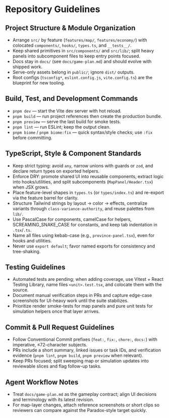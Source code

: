 # Repository Guidelines

## Project Structure & Module Organization
- Arrange `src/` by feature (`features/map/`, `features/economy/`) with colocated `components/`, `hooks/`, `types.ts`, and `__tests__/`.
- Keep shared primitives in `src/components/` and `src/lib/`; split heavy panels into subcomponent files to keep entry points focused.
- Docs stay in `docs/` (see `docs/game-plan.md`) and should evolve with shipped work.
- Serve-only assets belong in `public/`; ignore `dist/` outputs.
- Root configs (`tsconfig*`, `eslint.config.js`, `vite.config.ts`) are the blueprint for new tooling.

## Build, Test, and Development Commands
- `pnpm dev` — start the Vite dev server with hot reload.
- `pnpm build` — run project references then create the production bundle.
- `pnpm preview` — serve the last build for smoke tests.
- `pnpm lint` — run ESLint; keep the output clean.
- `pnpm biome` / `pnpm biome:fix` — quick syntax/style checks; use `:fix` before committing.

## TypeScript, Style & Component Standards
- Keep strict typing: avoid `any`, narrow unions with guards or `zod`, and declare return types on exported helpers.
- Enforce DRY: promote shared UI into reusable components, extract logic into hooks/utilities, and split subcomponents (`MapPanel/Header.tsx`) when JSX grows.
- Place feature-level shapes in `types.ts` (or `types/index.ts`) and re-export via the feature barrel for clarity.
- Structure Tailwind strings by layout → color → effects, centralize variants through `class-variance-authority`, and reuse palettes from `lib/`.
- Use PascalCase for components, camelCase for helpers, SCREAMING_SNAKE_CASE for constants, and keep tab indentation in `.tsx`/`.ts`.
- Name all files using kebab-case (e.g., `province-panel.tsx`), even for hooks and utilities.
- Never use `export default`; favor named exports for consistency and tree-shaking.

## Testing Guidelines
- Automated tests are pending; when adding coverage, use Vitest + React Testing Library, name files `<unit>.test.tsx`, and colocate them with the source.
- Document manual verification steps in PRs and capture edge-case screenshots for UI-heavy work until the suite stabilizes.
- Prioritize render smoke-tests for map panels and pure unit tests for simulation helpers once that layer arrives.

## Commit & Pull Request Guidelines
- Follow Conventional Commit prefixes (`feat:`, `fix:`, `chore:`, `docs:`) with imperative, ≤72-character subjects.
- PRs include a short summary, linked issues or task IDs, and verification evidence (`pnpm lint`, `pnpm build`, `pnpm preview` when relevant).
- Keep PRs focused; split sweeping map or simulation updates into reviewable slices and flag follow-up tasks.

## Agent Workflow Notes
- Treat `docs/game-plan.md` as the gameplay contract; align UI decisions and terminology with its latest revision.
- For map-layer changes, attach reference screenshots or short clips so reviewers can compare against the Paradox-style target quickly.
